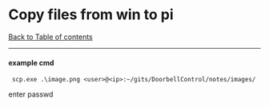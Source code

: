 # Copy files from win to pi
[Back to Table of contents](0_index.md)
___
#### example cmd
```
 scp.exe .\image.png <user>@<ip>:~/gits/DoorbellControl/notes/images/
```
enter passwd

